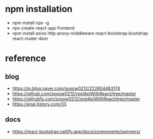 # npm installation
- npm install npx -g
- npx create-react-app frontend
- npm install axios http-proxy-middleware react-bootstrap bootstrap react-router-dom

# reference
## blog
- https://m.blog.naver.com/sosow0212/222654483174
- https://github.com/sosow0212/restApiWithReact/tree/master
- https://github1s.com/sosow0212/restApiWithReact/tree/master
- https://enai.tistory.com/33

## docs
- https://react-bootstrap.netlify.app/docs/components/spinners/